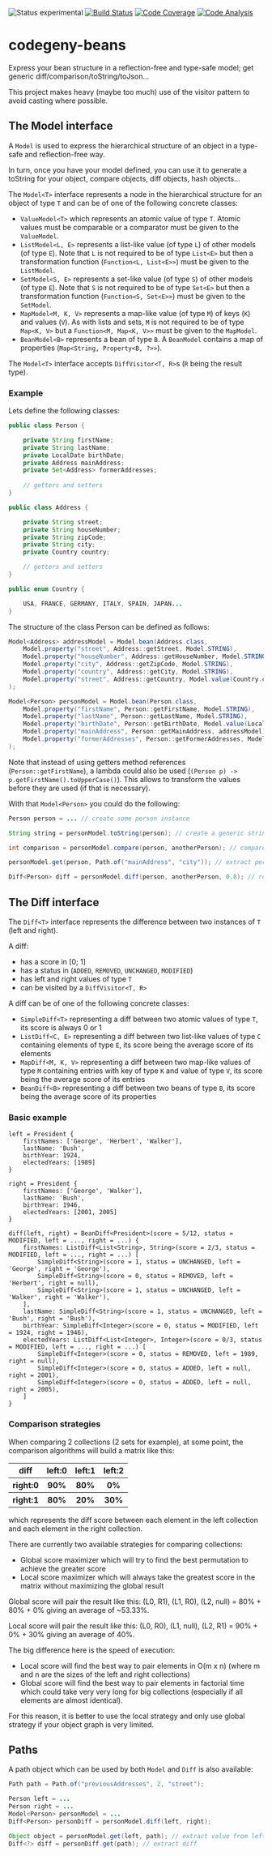 ![Status experimental](https://img.shields.io/badge/status-experimental-red.svg)
[![Build Status](https://img.shields.io/travis/codegeny/codegeny-beans.svg)](https://travis-ci.org/codegeny/codegeny-beans)
[![Code Coverage](https://img.shields.io/codecov/c/github/codegeny/codegeny-beans.svg)](https://codecov.io/gh/codegeny/codegeny-beans)
[![Code Analysis](https://img.shields.io/codacy/grade/2a447b2e20e34b628cef941f7619e184.svg)](https://www.codacy.com/app/codegeny/codegeny-beans)

# codegeny-beans

Express your bean structure in a reflection-free and type-safe model; get generic diff/comparison/toString/toJson...

This project makes heavy (maybe too much) use of the visitor pattern to avoid casting where possible.

## The Model interface

A `Model` is used to express the hierarchical structure of an object in a type-safe and reflection-free way.

In turn, once you have your model defined, you can use it to generate a toString for your object, compare objects, diff objects, hash objects... 

The `Model<T>` interface represents a node in the hierarchical structure for an object of type `T` and can be of one of the following concrete classes:

- `ValueModel<T>` which represents an atomic value of type `T`. Atomic values must be comparable or a comparator must be given to the `ValueModel`.
- `ListModel<L, E>` represents a list-like value (of type `L`) of other models (of type `E`). Note that `L` is not required to be of type `List<E>` but then a transformation function (`Function<L, List<E>>`) must be given to the `ListModel`.
- `SetModel<S, E>` represents a set-like value (of type `S`) of other models (of type `E`). Note that `S` is not required to be of type `Set<E>` but then a transformation function (`Function<S, Set<E>>`) must be given to the `SetModel`.
- `MapModel<M, K, V>` represents a map-like value (of type `M`) of keys (`K`) and values (`V`). As with lists and sets, `M` is not required to be of type `Map<K, V>` but a `Function<M, Map<K, V>>` must be given to the `MapModel`.
- `BeanModel<B>` represents a bean of type `B`. A `BeanModel` contains a map of properties (`Map<String, Property<B, ?>>`).

The `Model<T>` interface accepts `DiffVisitor<T, R>`s (`R` being the result type).

### Example

Lets define the following classes:

```java
public class Person {

	private String firstName;
	private String lastName;
	private LocalDate birthDate;
	private Address mainAddress;
	private Set<Address> formerAddresses;
	
	// getters and setters
}

public class Address {

	private String street;
	private String houseNumber;
	private String zipCode;
	private String city;
	private Country country;

	// getters and setters
}

public enum Country {

	USA, FRANCE, GERMANY, ITALY, SPAIN, JAPAN...
}
```

The structure of the class Person can be defined as follows:

```java
Model<Address> addressModel = Model.bean(Address.class,
	Model.property("street", Address::getStreet, Model.STRING),
	Model.property("houseNumber", Address::getHouseNumber, Model.STRING),
	Model.property("city", Address::getZipCode, Model.STRING),
	Model.property("country", Address::getCity, Model.STRING),
	Model.property("street", Address::getCountry, Model.value(Country.class))
);

Model<Person> personModel = Model.bean(Person.class,
	Model.property("firstName", Person::getFirstName, Model.STRING),
	Model.property("lastName", Person::getLastName, Model.STRING),
	Model.property("birthDate", Person::getBirthDate, Model.value(LocalDate.class)),
	Model.property("mainAddress", Person::getMainAddress, addressModel),
	Model.property("formerAddresses", Person::getFormerAddresses, Model.set(addressModel)
);
```

Note that instead of using getters method references (`Person::getFirstName`), a lambda could also be used (`(Person p) -> p.getFirstName().toUpperCase()`).
This allows to transform the values before they are used (if that is necessary).

With that `Model<Person>` you could do the following:

```java
Person person = ... // create some person instance

String string = personModel.toString(person); // create a generic string representation for person

int comparison = personModel.compare(person, anotherPerson); // compare person with anotherPerson by comparing fields in the order they were defined (firstName, lastName, birthDate, mainAddress.street, mainAddress.houseNumber...

personModel.get(person, Path.of("mainAddress", "city")); // extract person.mainAddress.city

Diff<Person> diff = personModel.diff(person, anotherPerson, 0.8); // returns a Diff<Person>, see below for more explanation.
```

## The Diff interface

The `Diff<T>` interface represents the difference between two instances of `T` (left and right).

A diff:
- has a score in [0; 1]
- has a status in (`ADDED`, `REMOVED`, `UNCHANGED`, `MODIFIED`)
- has left and right values of type `T`
- can be visited by a `DiffVisitor<T, R>`

A diff can be of one of the following concrete classes:
- `SimpleDiff<T>` representing a diff between two atomic values of type `T`, its score is always 0 or 1
- `ListDiff<C, E>` representing a diff between two list-like values of type `C` containing elements of type `E`, its score being the average score of its elements
- `MapDiff<M, K, V>` representing a diff between two map-like values of type `M` containing entries with key of type `K` and value of type `V`, its score being the average score of its entries
- `BeanDiff<B>` representing a diff between two beans of type `B`, its score being the average score of its properties

### Basic example

``` 
left = President {
	firstNames: ['George', 'Herbert', 'Walker'],
	lastName: 'Bush',
	birthYear: 1924,
	electedYears: [1989]
}

right = President {
	firstNames: ['George', 'Walker'],
	lastName: 'Bush',
	birthYear: 1946,
	electedYears: [2001, 2005]
}

diff(left, right) = BeanDiff<President>(score = 5/12, status = MODIFIED, left = ..., right = ...) {
	firstNames: ListDiff<List<String>, String>(score = 2/3, status = MODIFIED, left = ..., right = ...) [
		SimpleDiff<String>(score = 1, status = UNCHANGED, left = 'George', right = 'George'),
		SimpleDiff<String>(score = 0, status = REMOVED, left = 'Herbert', right = null),
		SimpleDiff<String>(score = 1, status = UNCHANGED, left = 'Walker', right = 'Walker'),
	],
	lastName: SimpleDiff<String>(score = 1, status = UNCHANGED, left = 'Bush', right = 'Bush'),
	birthYear: SimpleDiff<Integer>(score = 0, status = MODIFIED, left = 1924, right = 1946),
	electedYears: ListDiff<List<Integer>, Integer>(score = 0/3, status = MODIFIED, left = ..., right = ...) [
		SimpleDiff<Integer>(score = 0, status = REMOVED, left = 1989, right = null),
		SimpleDiff<Integer>(score = 0, status = ADDED, left = null, right = 2001),
		SimpleDiff<Integer>(score = 0, status = ADDED, left = null, right = 2005),
	]
}
```

### Comparison strategies

When comparing 2 collections (2 sets for example), at some point, the comparison algorithms will build a matrix like this:

<table>
    <tr>
        <th>diff</th>
        <th>left:0</th>
        <th>left:1</th>
        <th>left:2</th>
    </tr>
    <tr>
        <th>right:0</th>
        <th>90%</th>
        <th>80%</th>
        <th>0%</th>
    </tr>
    <tr>
        <th>right:1</th>
        <th>80%</th>
        <th>20%</th>
        <th>30%</th>
    </tr>
</table>

which represents the diff score between each element in the left collection and each element in the right collection.

There are currently two available strategies for comparing collections:
- Global score maximizer which will try to find the best permutation to achieve the greater score
- Local score maximizer which will always take the greatest score in the matrix without maximizing the global result

Global score will pair the result like this: (L0, R1), (L1, R0), (L2, null) = 80% + 80% + 0% giving an average of ~53.33%.

Local score will pair the result like this: (L0, R0), (L1, null), (L2, R1) = 90% + 0% + 30% giving an average of 40%.

The big difference here is the speed of execution:

- Local score will find the best way to pair elements in O(m x n) (where m and n are the sizes of the left and right collections)
- Global score will find the best way to pair elements in factorial time which could take very very long for big collections (especially if all elements are almost identical).

For this reason, it is better to use the local strategy and only use global strategy if your object graph is very limited.

## Paths

A path object which can be used by both `Model` and `Diff` is also available:

```java
Path path = Path.of("previousAddresses", 2, "street");

Person left = ...
Person right = ...
Model<Person> personModel = ...
Diff<Person> personDiff = personModel.diff(left, right);

Object object = personModel.get(left, path); // extract value from left
Diff<?> diff = personDiff.get(path); // extract diff
```